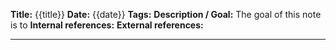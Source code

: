 **Title:** {{title}}
**Date:** {{date}}
**Tags:**
**Description / Goal:** The goal of this note is to
**Internal references:**
**External references:**

<hr>